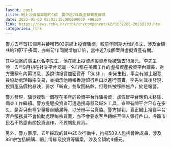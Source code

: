 ```yaml
---
layout: post
title: 網上投資騙案增約9成　當中近7成與虛擬資產有關
date: 2023-01-03 08:01:15.000000000 +08:00
link: https://news.rthk.hk/rthk/ch/component/k2/1682285-20230103.htm
categories: rthk
---
```


警方去年首10個月共接獲1503宗網上投資騙案，較前年同期大增約9成，涉及金額共約7億7千多萬，亦較前年同期增加1.1倍，當中近7成個案與虛擬資產有關。

其中個案的事主化名李先生，他在網上投資虛擬資產後被騙去18萬元。李先生說，去年9月初在社交平台認識一名自稱在美國工作的虛擬資產投資平台職員，對方聲稱有內幕消息，游說他投資加密資產「Sushi」。李先生指，平台有線上服務員協助處理每宗交易，並指示他轉帳香港銀行戶口以進行買賣。李先生其後發現，投資產品價格暴跌，要求「斬倉」並取回結餘，但最終被移除帳戶，於是報警。

警方發現，騙徒複製一個存在多年的投資平台詐騙投資，該假冒平台應仍未移除，調查工作繼續。警方提醒投資者可透過搜尋器及域名工具，查證有關平台已存在多久、是否只有極少量搜尋結果等，以分辨平台真偽。警方提到，真正網上投資平台客戶服務員不會協助處理每宗買賣，亦不會要求客戶轉帳至個人銀行戶口，呼籲市民若不熟悉有關投資運作，不要胡亂買賣。

另外，警方表示，去年採取的其中20次行動中，拘捕589人包括骨幹成員，涉及881宗包括網購、網上情緣及投資等騙案，涉及金額約4億元。

